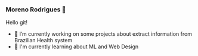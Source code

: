 ### Moreno Rodrigues 👋
<!--
**rodriguesmsb/rodriguesmsb** is a ✨ _special_ ✨ repository because its `README.md` (this file) appears on your GitHub profile.



- 🌱 I’m currently learning ...
- 👯 I’m looking to collaborate on ...
- 🤔 I’m looking for help with ...
- 💬 Ask me about ...
- 📫 How to reach me: ...
- 😄 Pronouns: ...
- ⚡ Fun fact: ...

-->




Hello git!

- 🔭 I’m currently working on some projects about extract information from Brazilian Health system
- 🌱 I'm currently learning about ML and Web Design
